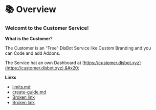 # 📚 Overview

### Welcomt to the Customer Service!



**What is the Customer**?

The Customer is an "Free" DisBot Service like Custom Branding and you can Code and add Addons.

The Service hat an own Dashboard at [https://customer.disbot.xyz](https://customer.disbot.xyz).&#x20;



**Links**

* [limits.md](limits.md "mention")
* [create-guide.md](create-guide.md "mention")
* [Broken link](broken-reference "mention")
* [Broken link](broken-reference "mention")
